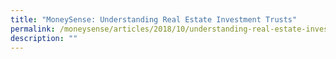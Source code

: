 ```yaml
---
title: "MoneySense: Understanding Real Estate Investment Trusts"
permalink: /moneysense/articles/2018/10/understanding-real-estate-investment-trusts-reits/
description: ""
---
```

